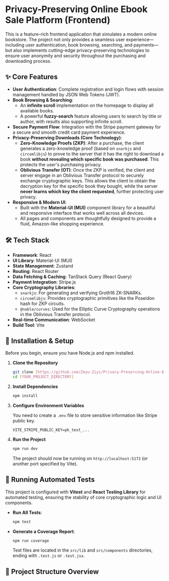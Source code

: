 # Privacy-Preserving Online Ebook Sale Platform (Frontend)

This is a feature-rich frontend application that simulates a modern online bookstore. The project not only provides a seamless user experience—including user authentication, book browsing, searching, and payments—but also implements cutting-edge privacy-preserving technologies to ensure user anonymity and security throughout the purchasing and downloading process.

## ✨ Core Features

* **User Authentication**: Complete registration and login flows with session management handled by JSON Web Tokens (JWT).
* **Book Browsing & Searching**:
    * An **infinite scroll** implementation on the homepage to display all available books.
    * A powerful **fuzzy-search** feature allowing users to search by title or author, with results also supporting infinite scroll.
* **Secure Payment Flow**: Integration with the Stripe payment gateway for a secure and smooth credit card payment experience.
* **Privacy-Preserving Downloads (Core Technology)**:
    * **Zero-Knowledge Proofs (ZKP)**: After a purchase, the client generates a zero-knowledge proof (based on `snarkjs` and `circomlibjs`) to prove to the server that it has the right to download a book **without revealing which specific book was purchased**. This protects the user's purchasing privacy.
    * **Oblivious Transfer (OT)**: Once the ZKP is verified, the client and server engage in an Oblivious Transfer protocol to securely exchange cryptographic keys. This allows the client to obtain the decryption key for the specific book they bought, while the server **never learns which key the client requested**, further protecting user privacy.
* **Responsive & Modern UI**:
    * Built with the **Material-UI (MUI)** component library for a beautiful and responsive interface that works well across all devices.
    * All pages and components are thoughtfully designed to provide a fluid, Amazon-like shopping experience.

## 🛠️ Tech Stack

* **Framework**: React
* **UI Library**: Material-UI (MUI)
* **State Management**: Zustand
* **Routing**: React Router
* **Data Fetching & Caching**: TanStack Query (React Query)
* **Payment Integration**: Stripe.js
* **Core Cryptography Libraries**:
    * `snarkjs`: For generating and verifying Groth16 ZK-SNARKs.
    * `circomlibjs`: Provides cryptographic primitives like the Poseidon hash for ZKP circuits.
    * `@noble/curves`: Used for the Elliptic Curve Cryptography operations in the Oblivious Transfer protocol.
* **Real-time Communication**: WebSocket
* **Build Tool**: Vite

## 🚀 Installation & Setup

Before you begin, ensure you have Node.js and npm installed.

1.  **Clone the Repository**
    ```bash
    git clone [https://github.com/Zeyu-Ziyi/Privacy-Preserving-Online-Ebook-Sale-Platform-front-end]
    cd [YOUR_PROJECT_DIRECTORY]
    ```

2.  **Install Dependencies**
    ```bash
    npm install
    ```

3.  **Configure Environment Variables**

    You need to create a `.env` file to store sensitive information like Stripe public key.
    ```
    VITE_STRIPE_PUBLIC_KEY=pk_test_...
    ```

4.  **Run the Project**
    ```bash
    npm run dev
    ```
    The project should now be running on `http://localhost:5173` (or another port specified by Vite).

## 🧪 Running Automated Tests

This project is configured with **Vitest** and **React Testing Library** for automated testing, ensuring the stability of core cryptographic logic and UI components.

* **Run All Tests**:
    ```bash
    npm test
    ```

* **Generate a Coverage Report**:
    ```bash
    npm run coverage
    ```
    Test files are located in the `src/lib` and `src/components` directories, ending with `.test.js` or `.test.jsx`.

## 📁 Project Structure Overview
